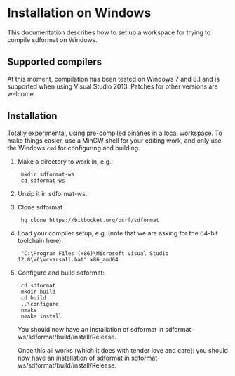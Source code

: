 # Installation on Windows

This documentation describes how to set up a workspace for trying to compile sdformat on Windows.

## Supported compilers

At this moment, compilation has been tested on Windows 7 and 8.1 and is supported
when using Visual Studio 2013. Patches for other versions are welcome.

## Installation

Totally experimental, using pre-compiled binaries in a local workspace.  To
make things easier, use a MinGW shell for your editing work, and only use the
Windows `cmd` for configuring and building.

1. Make a directory to work in, e.g.:

        mkdir sdformat-ws
        cd sdformat-ws

1. Unzip it in sdformat-ws.

1. Clone sdformat

        hg clone https://bitbucket.org/osrf/sdformat

1. Load your compiler setup, e.g. (note that we are asking for the 64-bit toolchain here):

        "C:\Program Files (x86)\Microsoft Visual Studio 12.0\VC\vcvarsall.bat" x86_amd64

1. Configure and build sdformat:

        cd sdformat
        mkdir build
        cd build
        ..\configure
        nmake
        nmake install

    You should now have an installation of sdformat in sdformat-ws/sdformat/build/install/Release.

    Once this all works (which it does with tender love and care): you should now have an installation of sdformat in sdformat-ws/sdformat/build/install/Release.
